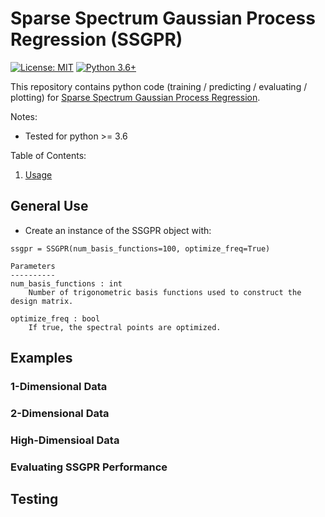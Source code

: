 # Sparse Spectrum Gaussian Process Regression (SSGPR) 

[![License: MIT](https://img.shields.io/badge/License-MIT-yellow.svg)](https://github.com/YannDubs/disentangling-vae/blob/master/LICENSE) [![Python 3.6+](https://img.shields.io/badge/python-3.6+-blue.svg)](https://www.python.org/downloads/release/python-360/)

This repository contains python code (training / predicting / evaluating / plotting) for [Sparse Spectrum Gaussian Process Regression](http://jmlr.csail.mit.edu/papers/v11/lazaro-gredilla10a.html).

Notes:
- Tested for python >= 3.6

Table of Contents:
1. [Usage](#usage)

## General Use

- Create an instance of the SSGPR object with: 

`ssgpr = SSGPR(num_basis_functions=100, optimize_freq=True)`

```
Parameters
----------
num_basis_functions : int
    Number of trigonometric basis functions used to construct the design matrix.

optimize_freq : bool
    If true, the spectral points are optimized.
```

## Examples
### 1-Dimensional Data

### 2-Dimensional Data

### High-Dimensioal Data

### Evaluating SSGPR Performance

## Testing
